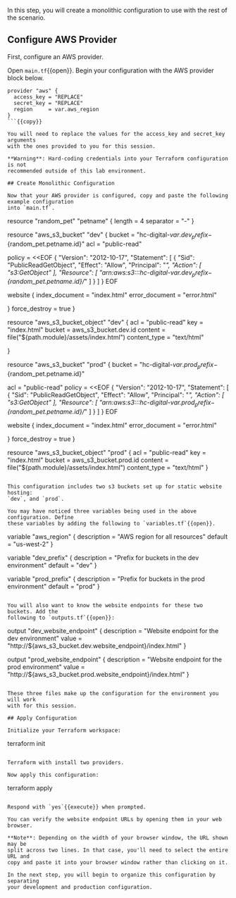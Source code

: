 In this step, you will create a monolithic configuration to use with the rest of
the scenario.

## Configure AWS Provider

First, configure an AWS provider.

Open `main.tf`{{open}}. Begin your configuration with the AWS provider block below.

```
provider "aws" {
  access_key = "REPLACE"
  secret_key = "REPLACE"
  region     = var.aws_region
}
```{{copy}}

You will need to replace the values for the access_key and secret_key arguments
with the ones provided to you for this session.

**Warning**: Hard-coding credentials into your Terraform configuration is not
recommended outside of this lab environment.

## Create Monolithic Configuration

Now that your AWS provider is configured, copy and paste the following example configuration
into `main.tf`.

```
resource "random_pet" "petname" {
  length    = 4
  separator = "-"
}

resource "aws_s3_bucket" "dev" {
  bucket = "hc-digital-${var.dev_prefix}-${random_pet.petname.id}"
  acl    = "public-read"

  policy = <<EOF
{
    "Version": "2012-10-17",
    "Statement": [
        {
            "Sid": "PublicReadGetObject",
            "Effect": "Allow",
            "Principal": "*",
            "Action": [
                "s3:GetObject"
            ],
            "Resource": [
                "arn:aws:s3:::hc-digital-${var.dev_prefix}-${random_pet.petname.id}/*"
            ]
        }
    ]
}
EOF

  website {
    index_document = "index.html"
    error_document = "error.html"

  }
  force_destroy = true
}

resource "aws_s3_bucket_object" "dev" {
  acl          = "public-read"
  key          = "index.html"
  bucket       = aws_s3_bucket.dev.id
  content      = file("${path.module}/assets/index.html")
  content_type = "text/html"

}

resource "aws_s3_bucket" "prod" {
  bucket = "hc-digital-${var.prod_prefix}-${random_pet.petname.id}"

  acl    = "public-read"
  policy = <<EOF
{
    "Version": "2012-10-17",
    "Statement": [
        {
            "Sid": "PublicReadGetObject",
            "Effect": "Allow",
            "Principal": "*",
            "Action": [
                "s3:GetObject"
            ],
            "Resource": [
                "arn:aws:s3:::hc-digital-${var.prod_prefix}-${random_pet.petname.id}/*"
            ]
        }
    ]
}
EOF

  website {
    index_document = "index.html"
    error_document = "error.html"

  }
  force_destroy = true
}

resource "aws_s3_bucket_object" "prod" {
  acl          = "public-read"
  key          = "index.html"
  bucket       = aws_s3_bucket.prod.id
  content      = file("${path.module}/assets/index.html")
  content_type = "text/html"
}
```{{copy}}

This configuration includes two s3 buckets set up for static website hosting:
`dev`, and `prod`.

You may have noticed three variables being used in the above configuration. Define
these variables by adding the following to `variables.tf`{{open}}.

```
variable "aws_region" {
  description = "AWS region for all resources"
  default     = "us-west-2"
}

variable "dev_prefix" {
  description = "Prefix for buckets in the dev environment"
  default     = "dev"
}

variable "prod_prefix" {
  description = "Prefix for buckets in the prod environment"
  default     = "prod"
}
```{{copy}}

You will also want to know the website endpoints for these two buckets. Add the
following to `outputs.tf`{{open}}:

```
output "dev_website_endpoint" {
  description = "Website endpoint for the dev environment"
  value       = "http://${aws_s3_bucket.dev.website_endpoint}/index.html"
}

output "prod_website_endpoint" {
  description = "Website endpoint for the prod environment"
  value       = "http://${aws_s3_bucket.prod.website_endpoint}/index.html"
}
```{{copy}}

These three files make up the configuration for the environment you will work
with for this session.

## Apply Configuration

Initialize your Terraform workspace:

```
terraform init
```{{execute}}

Terraform with install two providers.

Now apply this configuration:

```
terraform apply
```{{execute}}

Respond with `yes`{{execute}} when prompted.

You can verify the website endpoint URLs by opening them in your web browser.

**Note**: Depending on the width of your browser window, the URL shown may be
split across two lines. In that case, you'll need to select the entire URL and
copy and paste it into your browser window rather than clicking on it.

In the next step, you will begin to organize this configuration by separating
your development and production configuration.

